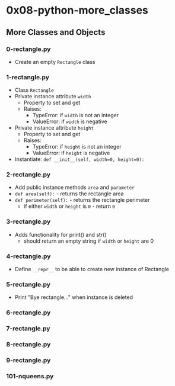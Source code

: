 # 0x08-python-more_classes

## More Classes and Objects
### 0-rectangle.py
* Create an empty `Rectangle` class

### 1-rectangle.py
* Class `Rectangle`
* Private instance attribute `width`
  * Property to set and get
  * Raises:
    * TypeError: if `width` is not an integer
    * ValueError: if `width` is negative
* Private instance attribute `height`
  * Property to set and get
  * Raises:
    * TypeError: if `height` is not an integer
    * ValueError: if `height` is negative
* Instantiate: `def __init__(self, width=0, height=0):`

### 2-rectangle.py
* Add public instance methods `area` and `parameter`
* `def area(self):` - returns the rectangle area
* `def perimeter(self):` - returns the rectangle perimeter
  * if either `width` or `height` is `0` - return `0`

### 3-rectangle.py
* Adds functionality for print() and str()
  * should return an empty string if `width` or `height` are 0

### 4-rectangle.py
* Define `__repr__` to be able to create new instance of Rectangle

### 5-rectangle.py
* Print "Bye rectangle..." when instance is deleted

### 6-rectangle.py
### 7-rectangle.py
### 8-rectangle.py
### 9-rectangle.py

### 101-nqueens.py
